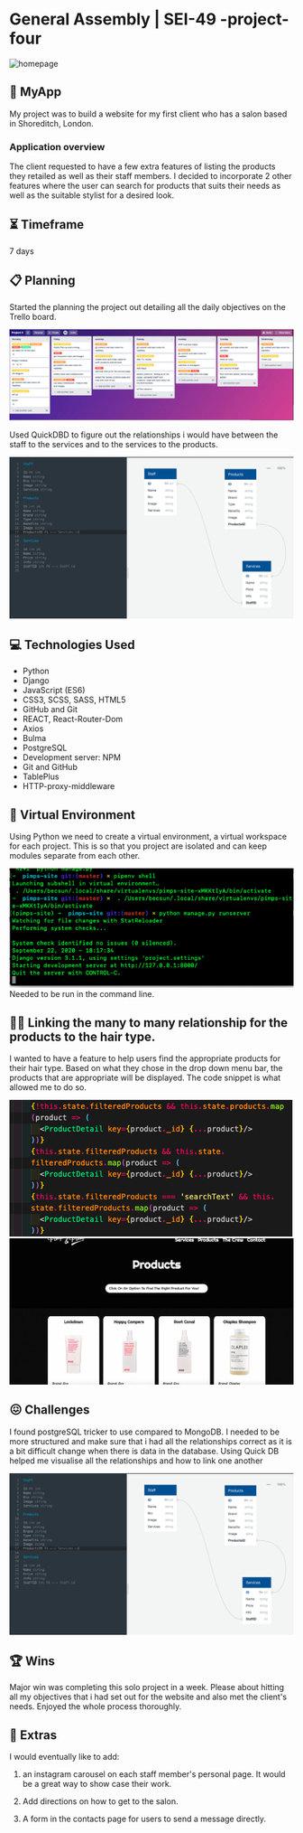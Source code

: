  # General Assembly | SEI-49 -project-four

![homepage](readmeAssets/homepage.gif)

## :star2: MyApp

My project was to build a website for my first client who has a salon based in Shoreditch, London.


### Application overview
 The client requested to have a few extra features of listing the products they retailed as well as their staff members. I decided to incorporate 2 other features where the user can search for products that suits their needs as well as the suitable stylist for a desired look.

## :hourglass_flowing_sand: Timeframe

7 days

## :clipboard: Planning

Started the planning the project out detailing all the daily objectives on the Trello board.

![Trelloboard](readmeAssets/trello.png)


Used QuickDBD to figure out the relationships i would have between the staff to the services and to the services to the products.

![DBD](readmeAssets/database-relationships.png)

## :computer: Technologies Used

* Python
* Django
* JavaScript (ES6)
* CSS3, SCSS, SASS, HTML5
* GitHub and Git
* REACT, React-Router-Dom
* Axios
* Bulma
* PostgreSQL
* Development server: NPM
* Git and GitHub
*  TablePlus
* HTTP-proxy-middleware

## :shell: Virtual Environment
Using Python we need to create a virtual environment, a virtual workspace for each project. This is so that you project are isolated and can keep modules separate from each other.

![shell](readmeAssets/virtual-shell.png)
<br>
Needed to be run in the command line.

## :woman_technologist: Linking the many to many relationship for the products to the hair type.
I wanted to have a feature to help users find the appropriate products for their hair type. Based on what they chose in the drop down menu bar, the products that are appropriate will be displayed. The code snippet is what allowed me to do so.

![code](readmeAssets/filter-code.png)
![demo](readmeAssets/products.gif)

## :confounded: Challenges

I found postgreSQL tricker to use compared to MongoDB. I needed to be more structured and make sure that i had all the relationships correct as it is a bit difficult change when there is data in the database.  Using Quick DB helped me visualise all the relationships and how to link one another

![DB](readmeAssets/database-relationships.png)


## :trophy: Wins
Major win was completing this solo project in a week. Please about hitting all my objectives that i had set out for the website and also met the client's needs. Enjoyed the whole process thoroughly.

## :thought_balloon: Extras
I would eventually like to add:
1. an instagram carousel on each staff member's personal page. It would be a great way to show case their work.

3. Add directions on how to get to the salon.
4. A form in the contacts page for users to send a message directly.
